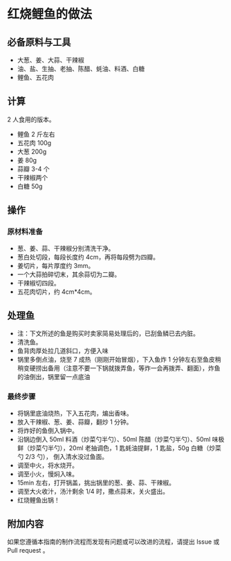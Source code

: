 # 红烧鲤鱼的做法

## 必备原料与工具

- 大葱、姜、大蒜、干辣椒
- 油、盐、生抽、老抽、陈醋、蚝油、料酒、白糖
- 鲤鱼、五花肉

## 计算

 2 人食用的版本。

* 鲤鱼 2 斤左右
* 五花肉 100g
* 大葱 200g
* 姜 80g
* 蒜瓣 3-4 个
* 干辣椒两个
* 白糖 50g

## 操作

### 原材料准备

* 葱、姜、蒜、干辣椒分别清洗干净。
* 葱白处切段，每段长度约 4cm，再将每段劈为四瓣。
* 姜切片，每片厚度约 3mm。
* 一个大蒜拍碎切末，其余蒜切为二瓣。
* 干辣椒切四段。
* 五花肉切片，约 4cm*4cm。

## 处理鱼

* 注：下文所述的鱼是购买时卖家简易处理后的，已刮鱼鳞已去内脏。
* 清洗鱼。
* 鱼背肉厚处拉几道斜口，方便入味
* 锅里多倒点油，烧至 7 成热（刚刚开始冒烟），下入鱼炸 1 分钟左右至鱼皮稍稍变硬捞出备用（注意不要一下锅就拨弄鱼，等炸一会再拨弄、翻面），炸鱼的油倒出，锅里留一点底油

### 最终步骤

* 将锅里底油烧热，下入五花肉，煸出香味。
* 放入干辣椒、葱、姜、蒜瓣，翻炒 1 分钟。
* 将炸好的鱼倒入锅中。
* 沿锅边倒入 50ml 料酒（炒菜勺半勺）、50ml 陈醋（炒菜勺半勺）、50ml 味极鲜（炒菜勺半勺），20ml 老抽调色，1 匙蚝油提鲜，1 匙盐，50g 白糖（炒菜勺 2/3 勺）， 倒入清水没过鱼面。
* 调至中火，将水烧开。
* 调至小火，慢焖入味。
* 15min 左右，打开锅盖，挑出锅里的葱、姜、蒜、干辣椒。
* 调至大火收汁，汤汁剩余 1/4 时，撒点蒜末，关火盛出。
* 红烧鲤鱼出锅！

## 附加内容

如果您遵循本指南的制作流程而发现有问题或可以改进的流程，请提出 Issue 或 Pull request 。
